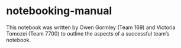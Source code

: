 # notebooking-manual

This notebook was written by Owen Gormley (Team 169) and Victoria Tomozei (Team 7700) to outline the aspects of a successful team’s notebook.

